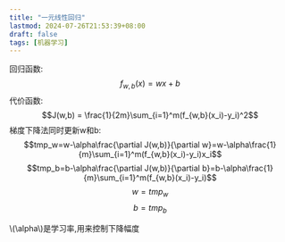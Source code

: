 ```yaml
---
title: "一元线性回归"
lastmod: 2024-07-26T21:53:39+08:00
draft: false
tags: [机器学习]
---
```


回归函数:$$f_{w,b}(x) = wx + b$$
代价函数:$$J(w,b) = \frac{1}{2m}\sum_{i=1}^m(f_{w,b}(x_i)-y_i)^2$$ 
梯度下降法同时更新w和b:  
$$tmp_w=w-\alpha\frac{\partial J(w,b)}{\partial w}=w-\alpha\frac{1}{m}\sum_{i=1}^m(f_{w,b}(x_i)-y_i)x_i$$
$$tmp_b=b-\alpha\frac{\partial J(w,b)}{\partial b}=b-\alpha\frac{1}{m}\sum_{i=1}^m(f_{w,b}(x_i)-y_i)$$
$$w = tmp_w$$
$$b = tmp_b$$

\\(\alpha\\)是学习率,用来控制下降幅度
